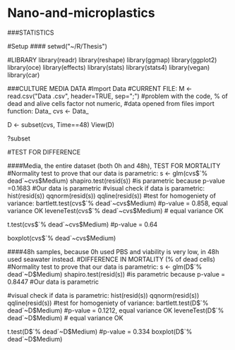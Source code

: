# Nano-and-microplastics
###STATISTICS

#Setup ####
setwd("~/R/Thesis")

#LIBRARY 
library(readr)
library(reshape)
library(ggmap)
library(ggplot2)
library(oce)
library(effects)
library(stats)
library(stats4)
library(vegan)
library(car)

###CULTURE MEDIA DATA 
#Import Data
#CURRENT FILE:
M <- read.csv("Data .csv", header=TRUE, sep=";") 
#problem with the code, % of dead and alive cells factor not numeric, 
#data opened from files import function: Data_
cvs <- Data_


D <- subset(cvs, Time==48)
View(D)

?subset


#TEST FOR DIFFERENCE 

####Media, the entire dataset (both 0h and 48h), TEST FOR MORTALITY 
#Normality test to prove that our data is parametric: 
s <- glm(cvs$`% dead`~cvs$Medium)
shapiro.test(resid(s)) #is parametric because p-value =0.1683
                        #Our data is parametric
#visual check if data is parametric: 
hist(resid(s))
qqnorm(resid(s))
qqline(resid(s))
#test for homogeniety of variance:
bartlett.test(cvs$`% dead`~cvs$Medium) #p-value = 0.858, equal variance OK
leveneTest(cvs$`% dead`~cvs$Medium) # equal variance OK


t.test(cvs$`% dead`~cvs$Medium)
#p-value = 0.64

boxplot(cvs$`% dead`~cvs$Medium)

####48h samples, because 0h used PBS and viability is very low, in 48h used seawater instead.
#DIFFERENCE IN MORTALITY (% of dead cells)
#Normality test to prove that our data is parametric: 
s <- glm(D$`% dead`~D$Medium)
shapiro.test(resid(s)) #is parametric because p-value = 0.8447
#Our data is parametric

#visual check if data is parametric: 
hist(resid(s))
qqnorm(resid(s))
qqline(resid(s))
#test for homogeniety of variance:
bartlett.test(D$`% dead`~D$Medium) #p-value = 0.1212, equal variance OK
leveneTest(D$`% dead`~D$Medium) # equal variance OK

t.test(D$`% dead`~D$Medium)
#p-value = 0.334
boxplot(D$`% dead`~D$Medium)

